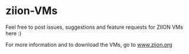 # ziion-VMs
Feel free to post issues, suggestions and feature requests for ZIION VMs here :)

For more information and to download the VMs, go to www.ziion.org

